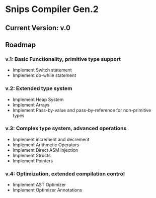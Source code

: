 # Snips Compiler Gen.2

## Current Version: v.0

## Roadmap

### v.1: Basic Functionality, primitive type support
 - Implement Switch statement
 - Implement do-while statement

### v.2: Extended type system
 - Implement Heap System
 - Implement Arrays
 - Implement Pass-by-value and pass-by-reference for non-primitive types
 
### v.3: Complex type system, advanced operations
 - Implement increment and decrement
 - Implement Arithmetic Operators
 - Implement Direct ASM injection
 - Implement Structs
 - Implement Pointers

### v.4: Optimization, extended compilation control
 - Implement AST Optimizer
 - Implement Optimizer Annotations
